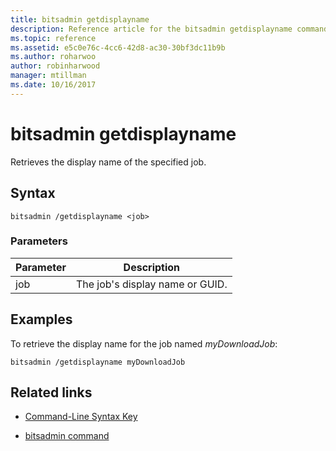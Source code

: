 ```yaml
---
title: bitsadmin getdisplayname
description: Reference article for the bitsadmin getdisplayname command, which retrieves the display name of the specified job.
ms.topic: reference
ms.assetid: e5c0e76c-4cc6-42d8-ac30-30bf3dc11b9b
ms.author: roharwoo
author: robinharwood
manager: mtillman
ms.date: 10/16/2017
---
```


# bitsadmin getdisplayname

Retrieves the display name of the specified job.

## Syntax

```
bitsadmin /getdisplayname <job>
```

### Parameters

| Parameter | Description |
| -------------- | -------------- |
| job | The job's display name or GUID. |

## Examples

To retrieve the display name for the job named *myDownloadJob*:

```
bitsadmin /getdisplayname myDownloadJob
```

## Related links

- [Command-Line Syntax Key](command-line-syntax-key.md)

- [bitsadmin command](bitsadmin.md)
